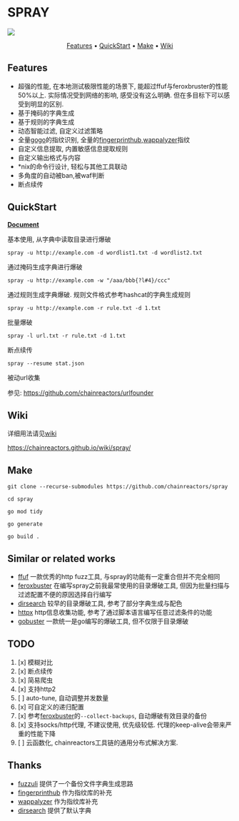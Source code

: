 # SPRAY

![](https://socialify.git.ci/chainreactors/spray/image?description=1&font=Inter&forks=1&issues=1&language=1&name=1&owner=1&pattern=Circuit%20Board&pulls=1&stargazers=1&theme=Light)

<p align="center">
    <a href="#features">Features</a> •
    <a href="#quickstart">QuickStart</a> •
    <a href="#make">Make</a> •
    <a href="https://chainreactors.github.io/wiki/spray/">Wiki</a>
</p>

## Features

* 超强的性能, 在本地测试极限性能的场景下, 能超过ffuf与feroxbruster的性能50%以上. 实际情况受到网络的影响, 感受没有这么明确. 但在多目标下可以感受到明显的区别.
* 基于掩码的字典生成
* 基于规则的字典生成
* 动态智能过滤, 自定义过滤策略
* 全量[gogo](https://github.com/chainreactors/gogo)的指纹识别, 全量的[fingerprinthub](https://github.com/0x727/FingerprintHub),[wappalyzer](https://github.com/projectdiscovery/wappalyzergo)指纹
* 自定义信息提取, 内置敏感信息提取规则
* 自定义输出格式与内容
* *nix的命令行设计, 轻松与其他工具联动
* 多角度的自动被ban,被waf判断
* 断点续传

## QuickStart

[**Document**](https://chainreactors.github.io/wiki/spray/start)

基本使用, 从字典中读取目录进行爆破

`spray -u http://example.com -d wordlist1.txt -d wordlist2.txt`

通过掩码生成字典进行爆破

`spray -u http://example.com -w "/aaa/bbb{?l#4}/ccc"`

通过规则生成字典爆破. 规则文件格式参考hashcat的字典生成规则

`spray -u http://example.com -r rule.txt -d 1.txt`

批量爆破

`spray -l url.txt -r rule.txt -d 1.txt`

断点续传

`spray --resume stat.json`

被动url收集

参见: https://github.com/chainreactors/urlfounder

## Wiki

详细用法请见[wiki](https://chainreactors.github.io/wiki/spray/)

https://chainreactors.github.io/wiki/spray/

## Make

```
git clone --recurse-submodules https://github.com/chainreactors/spray

cd spray

go mod tidy

go generate

go build .  
```

## Similar or related works

* [ffuf](https://github.com/ffuf/ffuf) 一款优秀的http fuzz工具, 与spray的功能有一定重合但并不完全相同
* [feroxbuster](https://github.com/epi052/feroxbuster) 在编写spray之前我最常使用的目录爆破工具, 但因为批量扫描与过滤配置不便的原因选择自行编写
* [dirsearch](https://github.com/maurosoria/dirsearch) 较早的目录爆破工具, 参考了部分字典生成与配色
* [httpx](https://github.com/projectdiscovery/httpx) http信息收集功能, 参考了通过脚本语言编写任意过滤条件的功能
* [gobuster](https://github.com/OJ/gobuster) 一款统一是go编写的爆破工具, 但不仅限于目录爆破

## TODO

1. [x] 模糊对比
2. [x] 断点续传
3. [x] 简易爬虫
4. [x] 支持http2
5. [ ] auto-tune, 自动调整并发数量
6. [x] 可自定义的递归配置
7. [x] 参考[feroxbuster](https://github.com/epi052/feroxbuster)的`--collect-backups`, 自动爆破有效目录的备份
8. [x] 支持socks/http代理, 不建议使用, 优先级较低. 代理的keep-alive会带来严重的性能下降
9. [ ] 云函数化, chainreactors工具链的通用分布式解决方案.

## Thanks

* [fuzzuli](https://github.com/musana/fuzzuli) 提供了一个备份文件字典生成思路
* [fingerprinthub](https://github.com/0x727/FingerprintHub) 作为指纹库的补充
* [wappalyzer](https://github.com/projectdiscovery/wappalyzergo) 作为指纹库补充
* [dirsearch](https://github.com/maurosoria/dirsearch) 提供了默认字典